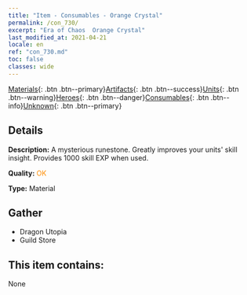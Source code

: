 ```yaml
---
title: "Item - Consumables - Orange Crystal"
permalink: /con_730/
excerpt: "Era of Chaos  Orange Crystal"
last_modified_at: 2021-04-21
locale: en
ref: "con_730.md"
toc: false
classes: wide
---
```

 [Materials](/Items/){: .btn .btn--primary}[Artifacts](/Items/Artifacts/){: .btn .btn--success}[Units](/Items/Units/){: .btn .btn--warning}[Heroes](/Items/Heroes/){: .btn .btn--danger}[Consumables](/Items/Consumables/){: .btn .btn--info}[Unknown](/Items/Unknown/){: .btn .btn--primary}

## Details
 **Description:** A mysterious runestone. Greatly improves your units' skill insight. Provides 1000 skill EXP when used.

 **Quality:** <span style="color: #FF8C00">OK</span>

 **Type:** Material

## Gather

*    Dragon Utopia 
*    Guild Store 

## This item contains:

  None

